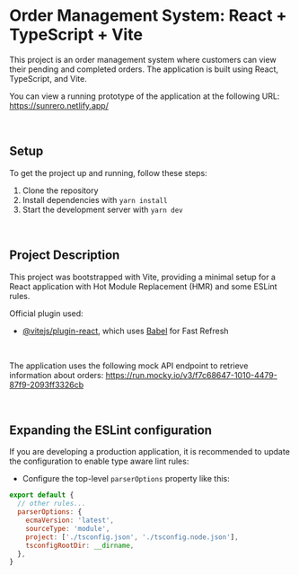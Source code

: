 # Order Management System: React + TypeScript + Vite

This project is an order management system where customers can view their pending and completed orders. The application is built using React, TypeScript, and Vite.

You can view a running prototype of the application at the following URL: https://sunrero.netlify.app/

<br />

## Setup

To get the project up and running, follow these steps:

1. Clone the repository
2. Install dependencies with `yarn install`
3. Start the development server with `yarn dev`

<br />

## Project Description

This project was bootstrapped with Vite, providing a minimal setup for a React application with Hot Module Replacement (HMR) and some ESLint rules.

Official plugin used:

- [@vitejs/plugin-react](https://github.com/vitejs/vite-plugin-react/blob/main/packages/plugin-react/README.md), which uses [Babel](https://babeljs.io/) for Fast Refresh  

<br />

The application uses the following mock API endpoint to retrieve information about orders: https://run.mocky.io/v3/f7c68647-1010-4479-87f9-2093ff3326cb

<br />

## Expanding the ESLint configuration

If you are developing a production application, it is recommended to update the configuration to enable type aware lint rules:

- Configure the top-level `parserOptions` property like this:

```js
export default {
  // other rules...
  parserOptions: {
    ecmaVersion: 'latest',
    sourceType: 'module',
    project: ['./tsconfig.json', './tsconfig.node.json'],
    tsconfigRootDir: __dirname,
  },
}